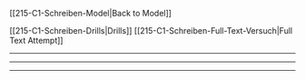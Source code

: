 [[215-C1-Schreiben-Model|Back to Model]]

[[215-C1-Schreiben-Drills|Drills]]
[[215-C1-Schreiben-Full-Text-Versuch|Full Text Attempt]]

----
---


---

